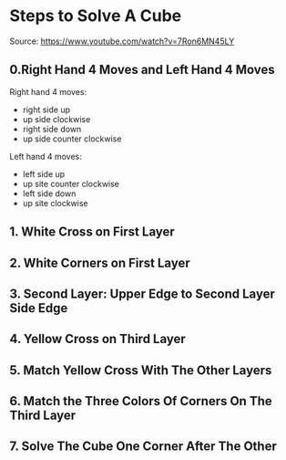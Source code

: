 # Steps to Solve A Cube
Source: https://www.youtube.com/watch?v=7Ron6MN45LY


## 0.Right Hand 4 Moves and Left Hand 4 Moves

Right hand 4 moves:
* right side up
* up side clockwise
* right side down
* up side counter clockwise

Left hand 4 moves:
* left side up
* up site counter clockwise
* left side down
* up site clockwise


## 1. White Cross on First Layer
## 2. White Corners on First Layer
## 3. Second Layer: Upper Edge to Second Layer Side Edge
## 4. Yellow Cross on Third Layer
## 5. Match Yellow Cross With The Other Layers 
## 6. Match the Three Colors Of Corners On The Third Layer
## 7. Solve The Cube One Corner After The Other
